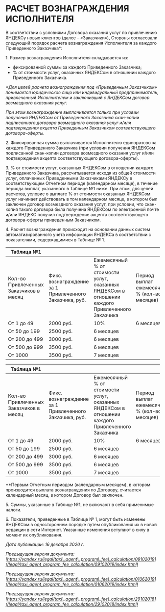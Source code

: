  РАСЧЕТ ВОЗНАГРАЖДЕНИЯ ИСПОЛНИТЕЛЯ
=================================

   В соответствии с условиями Договора оказания услуг по привлечению ЯНДЕКСу новых клиентов (далее – «Заказчики»), Стороны согласовали следующий порядок расчета вознаграждения Исполнителя за каждого Приведенного Заказчика\*:

 1\. Размер вознаграждения Исполнителя складывается из:

 * фиксированной суммы за каждого Приведенного Заказчика;
* % от стоимости услуг, оказанных ЯНДЕКСом в отношении каждого Приведенного Заказчика.

 *\*Для целей расчета вознаграждения под «Приведенным Заказчиком» понимается юридическое лицо или индивидуальный предприниматель, привлеченный Исполнителем и заключивший с ЯНДЕКСом договор возмездного оказания услуг.*

 *При этом вознаграждение выплачивается только при условии получения ЯНДЕКСом от Приведенного Заказчика скан\-копии подписанного договора возмездного оказания услуг и/или подтверждения акцепта Приведенным Заказчиком соответствующего договора\-оферты.*

 2\. Фиксированная сумма выплачивается Исполнителю единоразово за каждого Приведенного Заказчика (при условии получения ЯНДЕКСом подписанной скан\-копии договора возмездного оказания услуг и/или подтверждения акцепта соответствующего договора\-оферты).

 3\. % от стоимости услуг, оказанных ЯНДЕКСом в отношении каждого Приведенного Заказчика, рассчитывается исходя из общей стоимости услуг, оплаченных Приведенными Заказчиками ЯНДЕКСу в соответствующем Отчетном периоде (календарном месяце), в течение периода выплат, указанного в Таблице №1 ниже. При этом, для целей расчетов, условие о выплате % от стоимости оказанных ЯНДЕКСом услуг начинает действовать в том календарном месяце, в котором был заключен договор возмездного оказания услуг, при условии, что скан\-копия такого договора была получена ЯНДЕКСом по электронной почте и/или ЯНДЕКС получил подтверждение акцепта соответствующего договора\-оферты приведенным Заказчиком.

 4\. Расчет вознаграждения происходит на основании данных систем автоматизированного учета информации ЯНДЕКСа в соответствии с показателями, содержащимися в Таблице № 1\.

 


| Таблица №1 | | | |
| --- | --- | --- | --- |
| Кол\-во Привлеченных Заказчиков в месяц | Фикс. вознаграждение за 1 Привлеченного Заказчика, руб. | Ежемесячный % от стоимости услуг, оказанных ЯНДЕКСом в отношении каждого Привлеченного Заказчика | Период выплат ежемесячного % (кол\-во месяцев) |
| От 1 до 49 | 2000 руб. | 10% | 6 месяцев |
| От 50 до 199 | 2500 руб. | 6 месяцев |
| От 200 до 499 | 3000 руб. | 6 месяцев |
| От 500 до 999 | 3500 руб. | 6 месяцев |
| От 1000 | 3500 руб. | 7 месяцев |




| Таблица №1 | | | |
| --- | --- | --- | --- |
| Кол\-во Привлеченных Заказчиков в месяц | Фикс. вознаграждение за 1 Привлеченного Заказчика, руб. | Ежемесячный % от стоимости услуг, оказанных ЯНДЕКСом в отношении каждого Привлеченного Заказчика | Период выплат ежемесячного % (кол\-во месяцев) |
| От 1 до 49 | 2000 руб. | 10% | 6 месяцев |
| От 50 до 199 | 2500 руб. | 6 месяцев |
| От 200 до 499 | 3000 руб. | 6 месяцев |
| От 500 до 999 | 3500 руб. | 6 месяцев |
| От 1000 | 3500 руб. | 7 месяцев |

  \*\*Первым Отчетным периодом (календарным месяцем), в котором производится выплата вознаграждения по Договору, считается календарный месяц, в котором Договор был заключен.

  5\. Суммы, указанные в Таблице №1, не включают в себя применимые налоги.

 6\. Показатели, приведенные в Таблице № 1, могут быть изменены ЯНДЕКСом в одностороннем порядке путем опубликования их в новой редакции в сети Интернет. Указанные изменения вступают в силу в момент их опубликования.

 *Дата публикации: 16 декабря 2020 г.*

 *Предыдущая версия документа: [https://yandex.ru/legal/taxi\_agent\_program\_fee\_calculation/09102019](/legal/taxi_agent_program_fee_calculation/09102019/index.html)*

 *Предыдущая версия документа: [https://yandex.ru/legal/taxi\_agent\_program\_fee\_calculation/01062019](/legal/taxi_agent_program_fee_calculation/01062019/index.html)*

 *Предыдущая версия документа: [https://yandex.ru/legal/taxi\_agent\_program\_fee\_calculation/29102018](/legal/taxi_agent_program_fee_calculation/29102018/index.html)*

  
